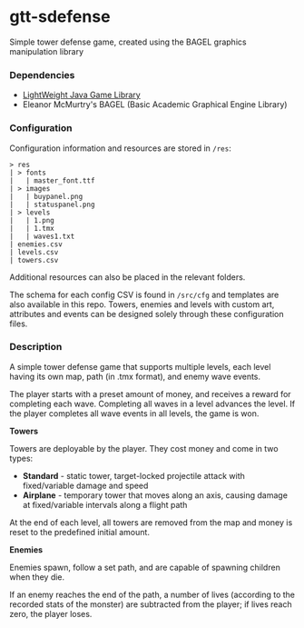 # gtt-sdefense
Simple tower defense game, created using the BAGEL graphics manipulation library

### Dependencies

- [LightWeight Java Game Library](https://www.lwjgl.org/)
- Eleanor McMurtry's BAGEL (Basic Academic Graphical Engine Library)

### Configuration

Configuration information and resources are stored in `/res`:

```
> res
| > fonts
|   | master_font.ttf
| > images
|   | buypanel.png
|   | statuspanel.png
| > levels
|   | 1.png
|   | 1.tmx
|   | waves1.txt
| enemies.csv
| levels.csv
| towers.csv
```

Additional resources can also be placed in the relevant folders.

The schema for each config CSV is found in `/src/cfg` and templates are also available in this repo. Towers, enemies and levels with custom art, attributes and events can be designed solely through these configuration files.

### Description

A simple tower defense game that supports multiple levels, each level having its own map, path (in .tmx format), and enemy wave events.

The player starts with a preset amount of money, and receives a reward for completing each wave. Completing all waves in a level advances the level. If the player completes all wave events in all levels, the game is won.

**Towers**

Towers are deployable by the player. They cost money and come in two types:

- **Standard** - static tower, target-locked projectile attack with fixed/variable damage and speed
- **Airplane** - temporary tower that moves along an axis, causing damage at fixed/variable intervals along a flight path

At the end of each level, all towers are removed from the map and money is reset to the predefined initial amount.

**Enemies**

Enemies spawn, follow a set path, and are capable of spawning children when they die.

If an enemy reaches the end of the path, a number of lives (according to the recorded stats of the monster) are subtracted from the player; if lives reach zero, the player loses.
